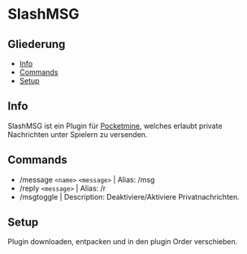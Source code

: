 # SlashMSG

## Gliederung
* [Info](#info)
* [Commands](#commands)
* [Setup](#setup)

## Info
SlashMSG ist ein Plugin für <a href="https://github.com/pmmp/PocketMine-MP">Pocketmine</a>, welches erlaubt private Nachrichten unter Spielern zu versenden.

## Commands
* /message `<name>` `<message>` | Alias: /msg
* /reply `<message>` | Alias: /r
* /msgtoggle | Description: Deaktiviere/Aktiviere Privatnachrichten.

## Setup
Plugin downloaden, entpacken und in den plugin Order verschieben.
